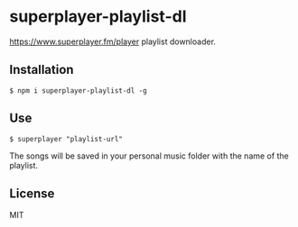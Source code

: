 # superplayer-playlist-dl
https://www.superplayer.fm/player playlist downloader.

## Installation

    $ npm i superplayer-playlist-dl -g

## Use

    $ superplayer "playlist-url"
    
The songs will be saved in your personal music folder with the name of the playlist.

## License
MIT
